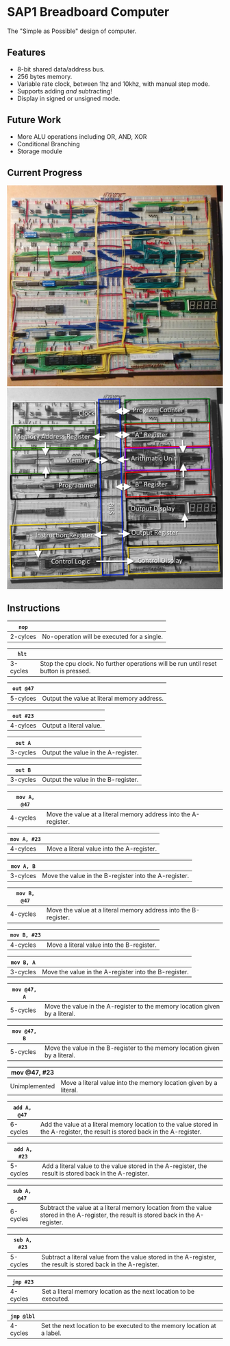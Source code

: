 # SAP1 Breadboard Computer
The "Simple as Possible" design of computer.

## Features
* 8-bit shared data/address bus.
* 256 bytes memory.
* Variable rate clock, between 1hz and 10khz, with manual step mode.
* Supports adding *and* subtracting!
* Display in signed or unsigned mode.

## Future Work
* More ALU operations including OR, AND, XOR
* Conditional Branching
* Storage module

## Current Progress
![Current Progress](docs/images/2017_07_20.jpg)
![Block Diagram](docs/images/current.jpg)

## Instructions

| `nop`    | |
|-- |-- |
| 2-cylces | No-operation will be executed for a single. |

| `hlt` | |
|-- |-- |
| 3-cycles | Stop the cpu clock. No further operations will be run until reset button is pressed. |

| `out @47` | |
|-- |-- |
| 5-cylces | Output the value at literal memory address. |

| `out #23` | |
|-- |-- |
| 4-cylces | Output a literal value. |

| `out A` | |
|-- |-- |
| 3-cycles | Output the value in the A-register. |

| `out B` | |
|-- |-- |
| 3-cycles | Output the value in the B-register. |

| `mov A, @47` | |
|-- |-- |
| 4-cycles | Move the value at a literal memory address into the A-register. |

| `mov A, #23` | |
|-- |-- |
| 4-cylces | Move a literal value into the A-register. |

| `mov A, B` | |
|-- |-- |
| 3-cylces | Move the value in the B-register into the A-register. |

| `mov B, @47` | |
|-- |-- |
| 4-cycles | Move the value at a literal memory address into the B-register. |

| `mov B, #23` | |
|-- |-- |
| 4-cycles | Move a literal value into the B-register. |

| `mov B, A` | |
|-- |-- |
| 3-cycles | Move the value in the A-register into the B-register. |

| `mov @47, A` | |
|-- |-- |
| 5-cycles | Move the value in the A-register to the memory location given by a literal. |

| `mov @47, B` | |
|-- |-- |
| 5-cycles | Move the value in the B-register to the memory location given by a literal. |

| mov @47, #23 | |
|-- |-- |
| Unimplemented | Move a literal value into the memory location given by a literal. |

| `add A, @47` | |
|-- |-- |
| 6-cycles | Add the value at a literal memory location to the value stored in the A-register, the result is stored back in the A-register. |

| `add A, #23` | |
|-- |-- |
| 5-cycles | Add a literal value to the value stored in the A-register, the result is stored back in the A-register. |


| `sub A, @47` | |
|-- |-- |
| 6-cycles | Subtract the value at a literal memory location from the value stored in the A-register, the result is stored back in the A-register. |

| `sub A, #23` | |
|-- |-- |
| 5-cycles | Subtract a literal value from the value stored in the A-register, the result is stored back in the A-register. |

| `jmp #23` | |
|-- |-- |
| 4-cycles | Set a literal memory location as the next location to be executed. |

| `jmp @lbl` | |
|-- |-- |
| 4-cycles | Set the next location to be executed to the memory location at a label. |
